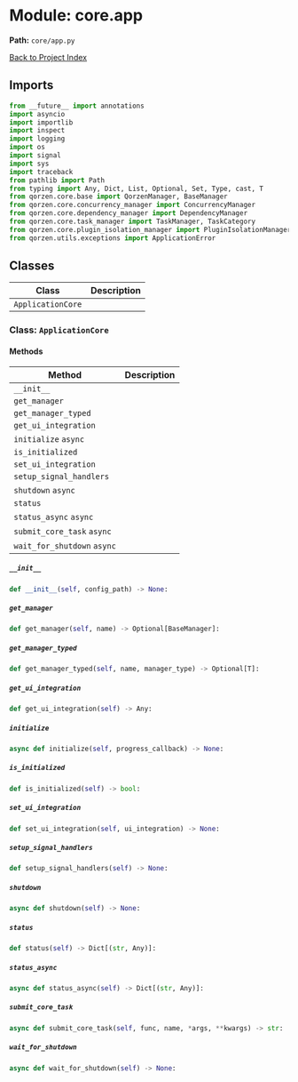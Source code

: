 # Module: core.app

**Path:** `core/app.py`

[Back to Project Index](../../index.md)

## Imports
```python
from __future__ import annotations
import asyncio
import importlib
import inspect
import logging
import os
import signal
import sys
import traceback
from pathlib import Path
from typing import Any, Dict, List, Optional, Set, Type, cast, T
from qorzen.core.base import QorzenManager, BaseManager
from qorzen.core.concurrency_manager import ConcurrencyManager
from qorzen.core.dependency_manager import DependencyManager
from qorzen.core.task_manager import TaskManager, TaskCategory
from qorzen.core.plugin_isolation_manager import PluginIsolationManager, PluginIsolationLevel
from qorzen.utils.exceptions import ApplicationError
```

## Classes

| Class | Description |
| --- | --- |
| `ApplicationCore` |  |

### Class: `ApplicationCore`

#### Methods

| Method | Description |
| --- | --- |
| `__init__` |  |
| `get_manager` |  |
| `get_manager_typed` |  |
| `get_ui_integration` |  |
| `initialize` `async` |  |
| `is_initialized` |  |
| `set_ui_integration` |  |
| `setup_signal_handlers` |  |
| `shutdown` `async` |  |
| `status` |  |
| `status_async` `async` |  |
| `submit_core_task` `async` |  |
| `wait_for_shutdown` `async` |  |

##### `__init__`
```python
def __init__(self, config_path) -> None:
```

##### `get_manager`
```python
def get_manager(self, name) -> Optional[BaseManager]:
```

##### `get_manager_typed`
```python
def get_manager_typed(self, name, manager_type) -> Optional[T]:
```

##### `get_ui_integration`
```python
def get_ui_integration(self) -> Any:
```

##### `initialize`
```python
async def initialize(self, progress_callback) -> None:
```

##### `is_initialized`
```python
def is_initialized(self) -> bool:
```

##### `set_ui_integration`
```python
def set_ui_integration(self, ui_integration) -> None:
```

##### `setup_signal_handlers`
```python
def setup_signal_handlers(self) -> None:
```

##### `shutdown`
```python
async def shutdown(self) -> None:
```

##### `status`
```python
def status(self) -> Dict[(str, Any)]:
```

##### `status_async`
```python
async def status_async(self) -> Dict[(str, Any)]:
```

##### `submit_core_task`
```python
async def submit_core_task(self, func, name, *args, **kwargs) -> str:
```

##### `wait_for_shutdown`
```python
async def wait_for_shutdown(self) -> None:
```
